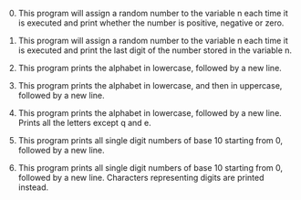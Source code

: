 0. This program will assign a random number to the variable n each time it is executed and print whether the number is positive, negative or zero.

1. This program will assign a random number to the variable n each time it is executed and print the last digit of the number stored in the variable n.

2. This program prints the alphabet in lowercase, followed by a new line.

3. This program prints the alphabet in lowercase, and then in uppercase, followed by a new line.

4. This program prints the alphabet in lowercase, followed by a new line. Prints all the letters except q and e.

5. This program prints all single digit numbers of base 10 starting from 0, followed by a new line.

6. This program prints all single digit numbers of base 10 starting from 0, followed by a new line. Characters representing digits are printed instead.

